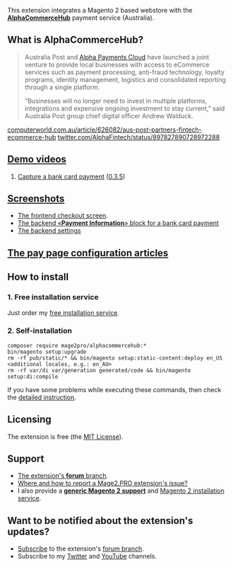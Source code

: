 This extension integrates a Magento 2 based webstore with the **[AlphaCommerceHub](http://alphacommercehub.com.au)** payment service (Australia).  

## What is AlphaCommerceHub?
>Australia Post and [Alpha Payments Cloud](https://mage2.pro/t/3218) have launched a joint venture to provide local businesses with access to eCommerce services such as payment processing, anti-fraud technology, loyalty programs, identity management, logistics and consolidated reporting through a single platform.
>
> “Businesses will no longer need to invest in multiple platforms, integrations and expensive ongoing investment to stay current,” said Australia Post group chief digital officer Andrew Walduck.  

[computerworld.com.au/article/626082/aus-post-partners-fintech-ecommerce-hub](https://www.computerworld.com.au/article/626082/aus-post-partners-fintech-ecommerce-hub)
[twitter.com/AlphaFintech/status/897827890728972288](https://twitter.com/AlphaFintech/status/897827890728972288)

## [Demo videos](https://www.youtube.com/playlist?list=PLTq8uOpBQGsFXcazPVhagNxV8Wb77ggoT)
1. [Capture a bank card payment](https://www.youtube.com/watch?v=kKrIZWvHLcA) ([0.3.5](https://github.com/mage2pro/alphacommercehub/releases/tag/0.3.5))

## [Screenshots](https://mage2.pro/tags/alphacommercehub-screenshot)
- [The frontend checkout screen](https://mage2.pro/t/topic/5152).
- [The backend «**Payment Information**» block for a bank card payment](https://mage2.pro/t/topic/5076)
- [The backend settings](https://mage2.pro/t/topic/4816)    

##  [The **pay page** configuration articles](https://mage2.pro/tags/alphacommercehub-pay-page-configuration)

## How to install

### 1. Free installation service
Just order my [free installation service](https://mage2.pro/t/3585).

### 2. Self-installation
```
composer require mage2pro/alphacommercehub:*
bin/magento setup:upgrade
rm -rf pub/static/* && bin/magento setup:static-content:deploy en_US <additional locales, e.g.: en_AU>
rm -rf var/di var/generation generated/code && bin/magento setup:di:compile
```
If you have some problems while executing these commands, then check the [detailed instruction](https://mage2.pro/t/263).

## Licensing
The extension is free (the [MIT License](https://en.wikipedia.org/wiki/MIT_License)).

## Support
- [The extension's **forum** branch](https://mage2.pro/c/extensions/alphacommercehub).
- [Where and how to report a Mage2.PRO extension's issue?](https://mage2.pro/t/2034)
- I also provide a **[generic Magento 2 support](https://mage2.pro/t/755)** and [Magento 2 installation service](https://mage2.pro/t/748).

## Want to be notified about the extension's updates?
- [Subscribe](https://mage2.pro/t/2540) to the extension's [forum branch](https://mage2.pro/c/extensions/alphacommercehub).
- Subscribe to my [Twitter](https://twitter.com/mage2_pro) and [YouTube](https://www.youtube.com/channel/UCvlDAZuj01_b92pzRi69LeQ) channels.



